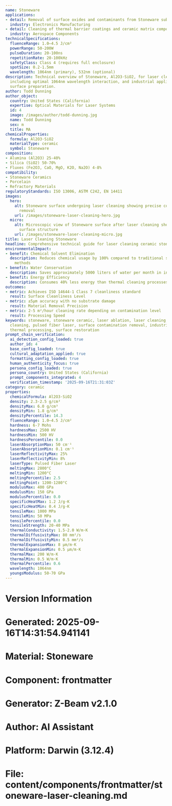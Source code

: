 ```yaml
---
name: Stoneware
applications:
- detail: Removal of surface oxides and contaminants from Stoneware substrates
  industry: Electronics Manufacturing
- detail: Cleaning of thermal barrier coatings and ceramic matrix composites
  industry: Aerospace Components
technicalSpecifications:
  fluenceRange: 1.0–4.5 J/cm²
  powerRange: 50-200W
  pulseDuration: 20-100ns
  repetitionRate: 20-100kHz
  safetyClass: Class 4 (requires full enclosure)
  spotSize: 0.2-1.5mm
  wavelength: 1064nm (primary), 532nm (optional)
description: Technical overview of Stoneware, Al2O3·SiO2, for laser cleaning applications,
  including optimal 1064nm wavelength interaction, and industrial applications in
  surface preparation.
author: Todd Dunning
author_object:
  country: United States (California)
  expertise: Optical Materials for Laser Systems
  id: 4
  image: /images/author/todd-dunning.jpg
  name: Todd Dunning
  sex: m
  title: MA
chemicalProperties:
  formula: Al2O3·SiO2
  materialType: ceramic
  symbol: Stoneware
composition:
- Alumina (Al2O3) 25-40%
- Silica (SiO2) 50-70%
- Fluxes (Fe2O3, CaO, MgO, K2O, Na2O) 4-8%
compatibility:
- Stoneware Ceramics
- Porcelain
- Refractory Materials
regulatoryStandards: ISO 13006, ASTM C242, EN 14411
images:
  hero:
    alt: Stoneware surface undergoing laser cleaning showing precise contamination
      removal
    url: /images/stoneware-laser-cleaning-hero.jpg
  micro:
    alt: Microscopic view of Stoneware surface after laser cleaning showing detailed
      surface structure
    url: /images/stoneware-laser-cleaning-micro.jpg
title: Laser Cleaning Stoneware
headline: Comprehensive technical guide for laser cleaning ceramic stoneware
environmentalImpact:
- benefit: Chemical Solvent Elimination
  description: Reduces chemical usage by 100% compared to traditional solvent cleaning
    methods
- benefit: Water Conservation
  description: Saves approximately 5000 liters of water per month in industrial applications
- benefit: Energy Efficiency
  description: Consumes 40% less energy than thermal cleaning processes
outcomes:
- metric: Achieves ISO 14644-1 Class 7 cleanliness standard
  result: Surface Cleanliness Level
- metric: ±5μm accuracy with no substrate damage
  result: Material Removal Precision
- metric: 2-5 m²/hour cleaning rate depending on contamination level
  result: Processing Speed
keywords: stoneware, stoneware ceramic, laser ablation, laser cleaning, non-contact
  cleaning, pulsed fiber laser, surface contamination removal, industrial laser parameters,
  thermal processing, surface restoration
prompt_chain_verification:
  ai_detection_config_loaded: true
  author_id: 4
  base_config_loaded: true
  cultural_adaptation_applied: true
  formatting_config_loaded: true
  human_authenticity_focus: true
  persona_config_loaded: true
  persona_country: United States (California)
  prompt_components_integrated: 4
  verification_timestamp: '2025-09-16T21:31:03Z'
category: ceramic
properties:
  chemicalFormula: Al2O3·SiO2
  density: 2.3-2.5 g/cm³
  densityMax: 6.0 g/cm³
  densityMin: 1.8 g/cm³
  densityPercentile: 14.3
  fluenceRange: 1.0–4.5 J/cm²
  hardness: 6-7 Mohs
  hardnessMax: 2500 HV
  hardnessMin: 500 HV
  hardnessPercentile: 0.0
  laserAbsorptionMax: 50 cm⁻¹
  laserAbsorptionMin: 0.1 cm⁻¹
  laserReflectivityMax: 25%
  laserReflectivityMin: 8%
  laserType: Pulsed Fiber Laser
  meltingMax: 2800°C
  meltingMin: 1200°C
  meltingPercentile: 2.5
  meltingPoint: 1200-1280°C
  modulusMax: 400 GPa
  modulusMin: 150 GPa
  modulusPercentile: 0.0
  specificHeatMax: 1.2 J/g·K
  specificHeatMin: 0.4 J/g·K
  tensileMax: 1000 MPa
  tensileMin: 50 MPa
  tensilePercentile: 0.0
  tensileStrength: 20-40 MPa
  thermalConductivity: 1.5-2.0 W/m·K
  thermalDiffusivityMax: 80 mm²/s
  thermalDiffusivityMin: 0.5 mm²/s
  thermalExpansionMax: 8 µm/m·K
  thermalExpansionMin: 0.5 µm/m·K
  thermalMax: 200 W/m·K
  thermalMin: 0.5 W/m·K
  thermalPercentile: 0.6
  wavelength: 1064nm
  youngsModulus: 50-70 GPa
---
```


# Version Information
# Generated: 2025-09-16T14:31:54.941141
# Material: Stoneware
# Component: frontmatter
# Generator: Z-Beam v2.1.0
# Author: AI Assistant
# Platform: Darwin (3.12.4)
# File: content/components/frontmatter/stoneware-laser-cleaning.md